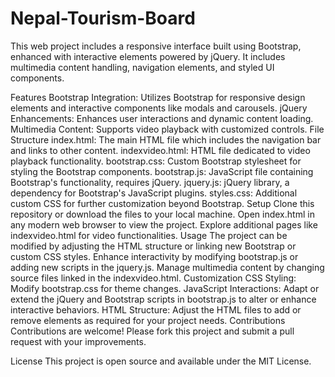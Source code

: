 # Nepal-Tourism-Board
This web project includes a responsive interface built using Bootstrap, enhanced with interactive elements powered by jQuery. It includes multimedia content handling, navigation elements, and styled UI components.

Features
Bootstrap Integration: Utilizes Bootstrap for responsive design elements and interactive components like modals and carousels.
jQuery Enhancements: Enhances user interactions and dynamic content loading.
Multimedia Content: Supports video playback with customized controls.
File Structure
index.html: The main HTML file which includes the navigation bar and links to other content.
indexvideo.html: HTML file dedicated to video playback functionality.
bootstrap.css: Custom Bootstrap stylesheet for styling the Bootstrap components.
bootstrap.js: JavaScript file containing Bootstrap's functionality, requires jQuery.
jquery.js: jQuery library, a dependency for Bootstrap's JavaScript plugins.
styles.css: Additional custom CSS for further customization beyond Bootstrap.
Setup
Clone this repository or download the files to your local machine.
Open index.html in any modern web browser to view the project.
Explore additional pages like indexvideo.html for video functionalities.
Usage
The project can be modified by adjusting the HTML structure or linking new Bootstrap or custom CSS styles.
Enhance interactivity by modifying bootstrap.js or adding new scripts in the jquery.js.
Manage multimedia content by changing source files linked in the indexvideo.html.
Customization
CSS Styling: Modify bootstrap.css for theme changes.
JavaScript Interactions: Adapt or extend the jQuery and Bootstrap scripts in bootstrap.js to alter or enhance interactive behaviors.
HTML Structure: Adjust the HTML files to add or remove elements as required for your project needs.
Contributions
Contributions are welcome! Please fork this project and submit a pull request with your improvements.

License
This project is open source and available under the MIT License.


